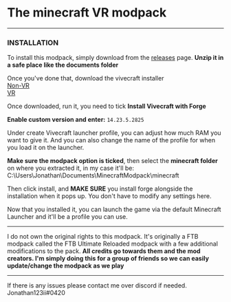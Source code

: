 # The minecraft VR modpack

---

### INSTALLATION

To install this modpack, simply download from the [releases](https://github.com/Sodukene/MinecraftModpack/releases/latest) page. **Unzip it in a safe place like the documents folder**

Once you've done that, download the vivecraft installer
\
	[Non-VR](https://github.com/jrbudda/Vivecraft_112/releases/download/1.12.2-jrbudda-7/vivecraft-1.12.2-jrbudda-NONVR-8-r5-installer.exe)
\
	[VR](https://github.com/jrbudda/Vivecraft_112/releases/download/1.12.2-jrbudda-7/vivecraft-1.12.2-jrbudda-7-r12-installer.exe)

Once downloaded, run it, you need to tick **Install Vivecraft with Forge**

**Enable custom version and enter:** `14.23.5.2825`

Under create Vivecraft launcher profile, you can adjust how much RAM you want to give it. And you can also change the name of the profile for when you load it on the launcher.

**Make sure the modpack option is ticked**, then select the **minecraft folder** on where you extracted it, in my case it'll be: C:\Users\Jonathan\Documents\MinecraftModpack\minecraft

Then click install, and **MAKE SURE** you install forge alongside the installation when it pops up. You don't have to modify any settings here.

Now that you installed it, you can launch the game via the default Minecraft Launcher and it'll be a profile you can use.

---

I do not own the original rights to this modpack. It's originally a FTB modpack called the FTB Ultimate Reloaded modpack with a few additional modifications to the pack. **All credits go towards them and the mod creators. I'm simply doing this for a group of friends so we can easily update/change the modpack as we play**

---

If there is any issues please contact me over discord if needed. Jonathan123ii#0420
